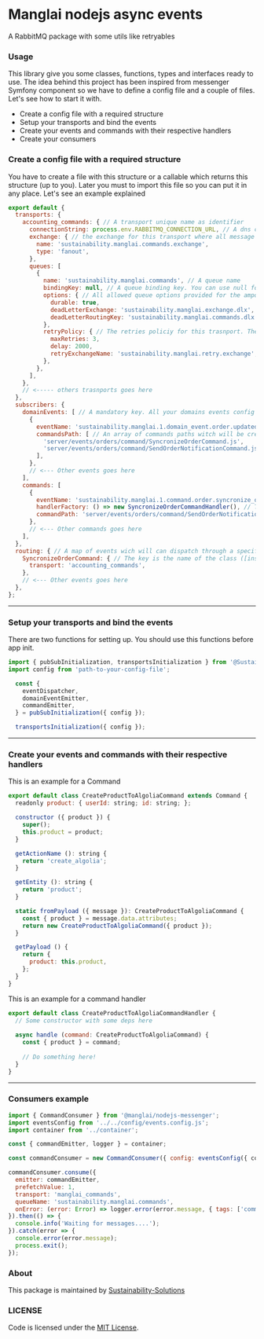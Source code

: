 # Manglai nodejs async events

A RabbitMQ package with some utils like retryables

### Usage

This library give you some classes, functions, types and interfaces ready to use. The idea behind this project has been inspired from messenger Symfony component so we have to define a config file and a couple of files. Let's see how to start it with.
 
* Create a config file with a required structure
* Setup your transports and bind the events
* Create your events and commands with their respective handlers
* Create your consumers

### Create a config file with a required structure
You have to create a file with this structure or a callable which returns this structure (up to you). Later you must to import this file so you can put it in any place. Let's see an example explained

```js
export default {
  transports: {
    accounting_commands: { // A transport unique name as identifier
      connectionString: process.env.RABBITMQ_CONNECTION_URL, // A dns connection string like --> amqp://rabbitmq:rabbitmq@rabbitmq:5672
      exchange: { // the exchange for this transport where all message will be send it
        name: 'sustainability.manglai.commands.exchange', 
        type: 'fanout',
      },
      queues: [ 
        {
          name: 'sustainability.manglai.commands', // A queue name
          bindingKey: null, // A queue binding key. You can use null for fanout exchanges or wildcard string for topic ones
          options: { // All allowed queue options provided for the ampq node lib
            durable: true,
            deadLetterExchange: 'sustainability.manglai.exchange.dlx',
            deadLetterRoutingKey: 'sustainability.manglai.commands.dlx',
          },
          retryPolicy: { // The retries policiy for this trasnport. The retries will be try in a exponential way (firstly in 2s, secondly in 4s, lastly in 6s)
            maxRetries: 3,
            delay: 2000,
            retryExchangeName: 'sustainability.manglai.retry.exchange',
          },
        },
      ],
    },
    // <----- others trasnports goes here
  },
  subscribers: {
    domainEvents: [ // A mandatory key. All your domains events config goes under it
      {
        eventName: 'sustainability.manglai.1.domain_event.order.updated', // The event which the built-in domain events subscribers will subscribe it
        commandsPath: [ // An array of commands paths witch will be created and dispached. These events (in this case commands) must implement the EventInterface
          'server/events/orders/command/SyncronizeOrderCommand.js',
          'server/events/orders/command/SendOrderNotificationCommand.js',
        ],
      },
      // <--- Other events goes here
    ],
    commands: [
      {
        eventName: 'sustainability.manglai.1.command.order.syncronize_order', // The event which the built-in command subscribers will subscribe it
        handlerFactory: () => new SyncronizeOrderCommandHandler(), // The handler which will be invoke passing their Command as argument
        commandPath: 'server/events/orders/command/SendOrderNotificationCommand.js' // The command path
      },
      // <--- Other commands goes here
    ],
  },
  routing: { // A map of events wich will can dispatch through a specific transports
    SyncronizeOrderCommand: { // The key is the name of the class ([instance].constructor.name)
      transport: 'accounting_commands',
    },
    // <--- Other events goes here
  },
};

```
---
### Setup your transports and bind the events
There are two functions for setting up. You should use this functions before app init.
```js
import { pubSubInitialization, transportsInitialization } from '@Sustainability-Solutions/nodejs-messenger';
import config from 'path-to-your-config-file';

  const {
    eventDispatcher,
    domainEventEmitter,
    commandEmitter,
  } = pubSubInitialization({ config });

  transportsInitialization({ config });

```
---
### Create your events and commands with their respective handlers
This is an example for a Command
```js
export default class CreateProductToAlgoliaCommand extends Command {
  readonly product: { userId: string; id: string; };

  constructor ({ product }) {
    super();
    this.product = product;
  }

  getActionName (): string {
    return 'create_algolia';
  }

  getEntity (): string {
    return 'product';
  }

  static fromPayload ({ message }): CreateProductToAlgoliaCommand {
    const { product } = message.data.attributes;
    return new CreateProductToAlgoliaCommand({ product });
  }

  getPayload () {
    return {
      product: this.product,
    };
  }
}

```
This is an example for a command handler
```js
export default class CreateProductToAlgoliaCommandHandler {
  // Some constructor with some deps here
  
  async handle (command: CreateProductToAlgoliaCommand) {
    const { product } = command;
    
    // Do something here!
  }
}

```
---
### Consumers example
```js
import { CommandConsumer } from '@manglai/nodejs-messenger';
import eventsConfig from '../../config/events.config.js';
import container from '../container';

const { commandEmitter, logger } = container;

const commandConsumer = new CommandConsumer({ config: eventsConfig({ container }) });

commandConsumer.consume({
  emitter: commandEmitter,
  prefetchValue: 1,
  transport: 'manglai_commands',
  queueName: 'sustainability.manglai.commands',
  onError: (error: Error) => logger.error(error.message, { tags: ['commands-consumer'] }),
}).then(() => {
  console.info('Waiting for messages....');
}).catch(error => {
  console.error(error.message);
  process.exit();
});


```
### About

This package is maintained by [Sustainability-Solutions](https://www.manglai.io)

### LICENSE

Code is licensed under the [MIT License](./LICENSE).

